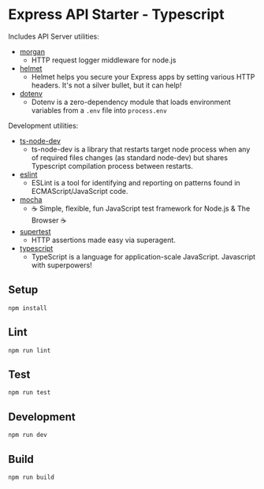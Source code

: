 # Express API Starter - Typescript

Includes API Server utilities:

- [morgan](https://www.npmjs.com/package/morgan)
  - HTTP request logger middleware for node.js
- [helmet](https://www.npmjs.com/package/helmet)
  - Helmet helps you secure your Express apps by setting various HTTP headers. It's not a silver bullet, but it can help!
- [dotenv](https://www.npmjs.com/package/dotenv)
  - Dotenv is a zero-dependency module that loads environment variables from a `.env` file into `process.env`

Development utilities:

- [ts-node-dev](https://www.npmjs.com/package/ts-node-dev)
  - ts-node-dev is a library that restarts target node process when any of required files changes (as standard node-dev) but shares Typescript compilation process between restarts.
- [eslint](https://www.npmjs.com/package/eslint)
  - ESLint is a tool for identifying and reporting on patterns found in ECMAScript/JavaScript code.
- [mocha](https://www.npmjs.com/package/mocha)
  - ☕️ Simple, flexible, fun JavaScript test framework for Node.js & The Browser ☕️
- [supertest](https://www.npmjs.com/package/supertest)
  - HTTP assertions made easy via superagent.
- [typescript](https://www.npmjs.com/package/typescript)
  - TypeScript is a language for application-scale JavaScript. Javascript with superpowers!

## Setup

```
npm install
```

## Lint

```
npm run lint
```

## Test

```
npm run test
```

## Development

```
npm run dev
```

## Build

```
npm run build
```
